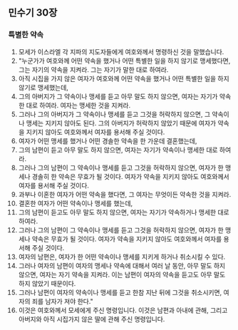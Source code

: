 ## 민수기 30장

### 특별한 약속
1. 모세가 이스라엘 각 지파의 지도자들에게 여호와께서 명령하신 것을 말했습니다.
2. "누군가가 여호와께 어떤 약속을 했거나 어떤 특별한 일을 하지 않기로 맹세했다면, 그는 자기의 약속을 지켜라. 그는 자기가 말한 대로 하여라.
3. 아직 시집을 가지 않은 여자가 여호와께 어떤 약속을 했거나 어떤 특별한 일을 하지 않기로 맹세했는데,
4. 그의 아버지가 그 약속이나 맹세를 듣고 아무 말도 하지 않으면, 여자는 자기가 약속한 대로 하여라. 여자는 맹세한 것을 지켜라.
5. 그러나 그의 아버지가 그 약속이나 맹세를 듣고 그것을 허락하지 않으면, 그 약속이나 맹세는 지키지 않아도 된다. 그의 아버지가 허락하지 않았기 때문에 여자가 약속을 지키지 않아도 여호와께서 여자를 용서해 주실 것이다.
6. 여자가 어떤 맹세를 했거나 어떤 경솔한 약속을 한 가운데 결혼했는데,
7. 그의 남편이 듣고 아무 말도 하지 않으면, 여자는 자기가 약속이나 맹세한 대로 하여라.
8. 그러나 그의 남편이 그 약속이나 맹세를 듣고 그것을 허락하지 않으면, 여자가 한 맹세나 경솔히 한 약속은 무효가 될 것이다. 여자가 약속을 지키지 않아도 여호와께서 여자를 용서해 주실 것이다.
9. 과부나 이혼한 여자가 어떤 약속을 했다면, 그 여자는 무엇이든 약속한 것을 지켜라.
10. 결혼한 여자가 어떤 약속이나 맹세를 했는데,
11. 그의 남편이 듣고도 아무 말도 하지 않으면, 여자는 자기가 약속하거나 맹세한 대로 하여라.
12. 그러나 그의 남편이 그 약속이나 맹세를 듣고 그것을 허락하지 않으면, 여자가 한 맹세나 약속은 무효가 될 것이다. 여자가 약속을 지키지 않아도 여호와께서 여자를 용서해 주실 것이다.
13. 여자의 남편은, 여자가 한 어떤 약속이나 맹세를 지키게 하거나 취소시킬 수 있다.
14. 그러나 여자의 남편이 여자의 맹세나 약속에 대해서 여러 날 동안, 아무 말도 하지 않으면, 여자는 자기 약속을 지켜라. 이는 남편이 여자의 약속을 듣고도 아무 말도 하지 않았기 때문이다.
15. 그러나 남편이 여자의 약속이나 맹세를 듣고 한참 지난 뒤에 그것을 취소시키면, 여자의 죄를 남자가 져야 한다."
16. 이것은 여호와께서 모세에게 주신 명령입니다. 이것은 남편과 아내에 관해, 그리고 아버지와 아직 시집가지 않은 딸에 관해 주신 명령입니다.